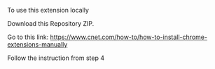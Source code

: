 


To use this extension locally 

Download this Repository ZIP.

Go to this link:
https://www.cnet.com/how-to/how-to-install-chrome-extensions-manually

Follow the instruction from step 4
